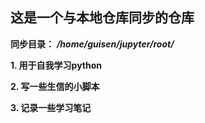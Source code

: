 ## 这是一个与本地仓库同步的仓库
**同步目录：** ***/home/guisen/jupyter/root/***


**1. 用于自我学习python**

**2. 写一些生信的小脚本**

**3. 记录一些学习笔记**
